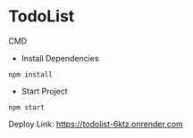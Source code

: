 # TodoList

CMD

- Install Dependencies
```
npm install
```

- Start Project
```
npm start
```


Deploy Link: https://todolist-6ktz.onrender.com
